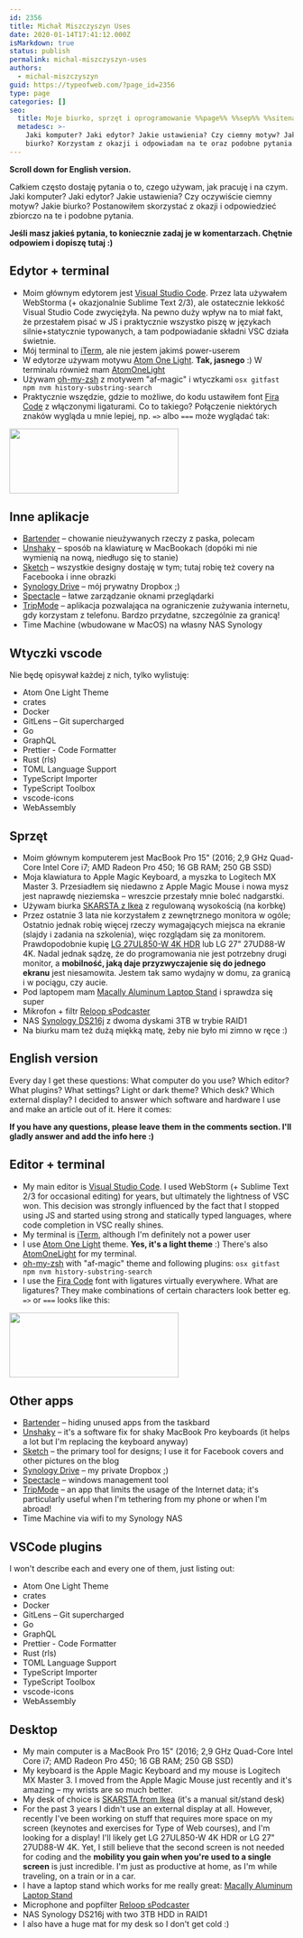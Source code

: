 ```yaml
---
id: 2356
title: Michał Miszczyszyn Uses
date: 2020-01-14T17:41:12.000Z
isMarkdown: true
status: publish
permalink: michal-miszczyszyn-uses
authors:
  - michal-miszczyszyn
guid: https://typeofweb.com/?page_id=2356
type: page
categories: []
seo:
  title: Moje biurko, sprzęt i oprogramowanie %%page%% %%sep%% %%sitename%%
  metadesc: >-
    Jaki komputer? Jaki edytor? Jakie ustawienia? Czy ciemny motyw? Jakie
    biurko? Korzystam z okazji i odpowiadam na te oraz podobne pytania.
---
```


**Scroll down for English version.**

Całkiem często dostaję pytania o to, czego używam, jak pracuję i na czym. Jaki komputer? Jaki edytor? Jakie ustawienia? Czy oczywiście ciemny motyw? Jakie biurko? Postanowiłem skorzystać z okazji i odpowiedzieć zbiorczo na te i podobne pytania.

**Jeśli masz jakieś pytania, to koniecznie zadaj je w komentarzach. Chętnie odpowiem i dopiszę tutaj :)**

## Edytor + terminal

- Moim głównym edytorem jest [Visual Studio Code](https://code.visualstudio.com). Przez lata używałem WebStorma (+ okazjonalnie Sublime Text 2/3), ale ostatecznie lekkość Visual Studio Code zwyciężyła. Na pewno duży wpływ na to miał fakt, że przestałem pisać w JS i praktycznie wszystko piszę w językach silnie+statycznie typowanych, a tam podpowiadanie składni VSC działa świetnie.
- Mój terminal to [iTerm](https://iterm2.com), ale nie jestem jakimś power-userem
- W edytorze używam motywu [Atom One Light](https://marketplace.visualstudio.com/items?itemName=akamud.vscode-theme-onelight). **Tak, jasnego** :) W terminalu również mam [AtomOneLight](https://iterm2colorschemes.com)
- Używam [oh-my-zsh](https://github.com/ohmyzsh/ohmyzsh) z motywem "af-magic" i wtyczkami `osx gitfast npm nvm history-substring-search`
- Praktycznie wszędzie, gdzie to możliwe, do kodu ustawiłem font [Fira Code](https://github.com/tonsky/FiraCode) z włączonymi ligaturami. Co to takiego? Połączenie niektórych znaków wygląda u mnie lepiej, np. <code style="font-variant-ligatures: none">=></code> albo <code style="font-variant-ligatures: none">===</code> może wyglądać tak:

<a href="https://typeofweb.com/wp-content/uploads/2020/01/Screenshot-2020-01-14-at-17.08.56.png"><img src="https://typeofweb.com/wp-content/uploads/2020/01/Screenshot-2020-01-14-at-17.08.56-300x115.png" alt="" width="300" height="115" class="aligncenter size-medium wp-image-2359" /></a>

## Inne aplikacje

- [Bartender](https://www.macbartender.com) – chowanie nieużywanych rzeczy z paska, polecam
- [Unshaky](https://unshaky.nestederror.com) – sposób na klawiaturę w MacBookach (dopóki mi nie wymienią na nową, niedługo się to stanie)
- [Sketch](https://www.sketch.com) – wszystkie designy dostaję w tym; tutaj robię też covery na Facebooka i inne obrazki
- [Synology Drive](https://www.synology.com/en-global/dsm/feature/drive) – mój prywatny Dropbox ;)
- [Spectacle](https://www.spectacleapp.com) – łatwe zarządzanie oknami przeglądarki
- [TripMode](https://www.tripmode.ch) – aplikacja pozwalająca na ograniczenie zużywania internetu, gdy korzystam z telefonu. Bardzo przydatne, szczególnie za granicą!
- Time Machine (wbudowane w MacOS) na własny NAS Synology

## Wtyczki vscode

Nie będę opisywał każdej z nich, tylko wylistuję:

- Atom One Light Theme
- crates
- Docker
- GitLens – Git supercharged
- Go
- GraphQL
- Prettier - Code Formatter
- Rust (rls)
- TOML Language Support
- TypeScript Importer
- TypeScript Toolbox
- vscode-icons
- WebAssembly

## Sprzęt

- Moim głównym komputerem jest MacBook Pro 15" (2016; 2,9 GHz Quad-Core Intel Core i7; AMD Radeon Pro 450; 16 GB RAM; 250 GB SSD)
- Moja klawiatura to Apple Magic Keyboard, a myszka to Logitech MX Master 3. Przesiadłem się niedawno z Apple Magic Mouse i nowa mysz jest naprawdę nieziemska – wreszcie przestały mnie boleć nadgarstki.
- Używam biurka [SKARSTA z Ikea](https://www.ikea.com/pl/pl/p/skarsta-biurko-z-regulacja-wysokosci-bialy-s49084965/) z regulowaną wysokością (na korbkę)
- Przez ostatnie 3 lata nie korzystałem z zewnętrznego monitora w ogóle; Ostatnio jednak robię więcej rzeczy wymagających miejsca na ekranie (slajdy i zadania na szkolenia), więc rozglądam się za monitorem. Prawdopodobnie kupię [LG 27UL850-W 4K HDR](https://www.x-kom.pl/p/523891-monitor-led-27-lg-27ul850-w-4k-hdr.html) lub LG 27" 27UD88-W 4K. Nadal jednak sądzę, że do programowania nie jest potrzebny drugi monitor, a **mobilność, jaką daje przyzwyczajenie się do jednego ekranu** jest niesamowita. Jestem tak samo wydajny w domu, za granicą i w pociągu, czy aucie.
- Pod laptopem mam [Macally Aluminum Laptop Stand](https://www.amazon.com/Macally-Aluminum-Chromebook-Notebook-ASTAND/dp/B06W58KTYN) i sprawdza się super
- Mikrofon + filtr [Reloop sPodcaster](https://www.reloop.com/reloop-spodcaster)
- NAS [Synology DS216j](https://www.x-kom.pl/p/297064-dysk-sieciowy-nas-macierz-synology-ds216j-2xhdd-2x1ghz-512mb-2xusb-1xlan.html) z dwoma dyskami 3TB w trybie RAID1
- Na biurku mam też dużą miękką matę, żeby nie było mi zimno w ręce :)

## English version

Every day I get these questions: What computer do you use? Which editor? What plugins? What settings? Light or dark theme? Which desk? Which external display? I decided to answer which software and hardware I use and make an article out of it. Here it comes:

**If you have any questions, please leave them in the comments section. I'll gladly answer and add the info here :)**

## Editor + terminal

- My main editor is [Visual Studio Code](https://code.visualstudio.com). I used WebStorm (+ Sublime Text 2/3 for occasional editing) for years, but ultimately the lightness of VSC won. This decision was strongly influenced by the fact that I stopped using JS and started using strong and statically typed languages, where code completion in VSC really shines.
- My terminal is [iTerm](https://iterm2.com), although I'm definitely not a power user
- I use [Atom One Light](https://marketplace.visualstudio.com/items?itemName=akamud.vscode-theme-onelight) theme. **Yes, it's a light theme** :) There's also [AtomOneLight](https://iterm2colorschemes.com) for my terminal.
- [oh-my-zsh](https://github.com/ohmyzsh/ohmyzsh) with "af-magic" theme and following plugins: `osx gitfast npm nvm history-substring-search`
- I use the [Fira Code](https://github.com/tonsky/FiraCode) font with ligatures virtually everywhere. What are ligatures? They make combinations of certain characters look better eg. <code style="font-variant-ligatures: none">=></code> or <code style="font-variant-ligatures: none">===</code> looks like this:

<a href="https://typeofweb.com/wp-content/uploads/2020/01/Screenshot-2020-01-14-at-17.08.56.png"><img src="https://typeofweb.com/wp-content/uploads/2020/01/Screenshot-2020-01-14-at-17.08.56-300x115.png" alt="" width="300" height="115" class="aligncenter size-medium wp-image-2359" /></a>

## Other apps

- [Bartender](https://www.macbartender.com) – hiding unused apps from the taskbard
- [Unshaky](https://unshaky.nestederror.com) – it's a software fix for shaky MacBook Pro keyboards (it helps a lot but I'm replacing the keyboard anyway)
- [Sketch](https://www.sketch.com) – the primary tool for designs; I use it for Facebook covers and other pictures on the blog
- [Synology Drive](https://www.synology.com/en-global/dsm/feature/drive) – my private Dropbox ;)
- [Spectacle](https://www.spectacleapp.com) – windows management tool
- [TripMode](https://www.tripmode.ch) – an app that limits the usage of the Internet data; it's particularly useful when I'm tethering from my phone or when I'm abroad!
- Time Machine via wifi to my Synology NAS

## VSCode plugins

I won't describe each and every one of them, just listing out:

- Atom One Light Theme
- crates
- Docker
- GitLens – Git supercharged
- Go
- GraphQL
- Prettier - Code Formatter
- Rust (rls)
- TOML Language Support
- TypeScript Importer
- TypeScript Toolbox
- vscode-icons
- WebAssembly

## Desktop

- My main computer is a MacBook Pro 15" (2016; 2,9 GHz Quad-Core Intel Core i7; AMD Radeon Pro 450; 16 GB RAM; 250 GB SSD)
- My keyboard is the Apple Magic Keyboard and my mouse is Logitech MX Master 3. I moved from the Apple Magic Mouse just recently and it's amazing – my wrists are so much better.
- My desk of choice is [SKARSTA from Ikea](https://www.ikea.com/gb/en/p/skarsta-desk-sit-stand-white-s49084965/) (it's a manual sit/stand desk)
- For the past 3 years I didn't use an external display at all. However, recently I've been working on stuff that requires more space on my screen (keynotes and exercises for Type of Web courses), and I'm looking for a display! I'll likely get LG 27UL850-W 4K HDR or LG 27" 27UD88-W 4K. Yet, I still believe that the second screen is not needed for coding and the **mobility you gain when you're used to a single screen** is just incredible. I'm just as productive at home, as I'm while traveling, on a train or in a car.
- I have a laptop stand which works for me really great: [Macally Aluminum Laptop Stand](https://www.amazon.com/Macally-Aluminum-Chromebook-Notebook-ASTAND/dp/B06W58KTYN)
- Microphone and popfilter [Reloop sPodcaster](https://www.reloop.com/reloop-spodcaster)
- NAS Synology DS216j with two 3TB HDD in RAID1
- I also have a huge mat for my desk so I don't get cold :)
